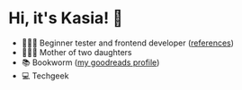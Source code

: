 # Hi, it's Kasia! 👋

- 👩🏻‍💻 Beginner tester and frontend developer ([references](https://kasiamaciejewska.pl/references/))
- 👩‍👧‍👧 Mother of two daughters
- 📚 Bookworm ([my goodreads profile](https://www.goodreads.com/user/show/128795104-katarzyna-maciejewska))
- 💻 Techgeek 
